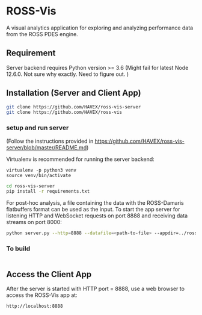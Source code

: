 # ROSS-Vis

A visual analytics application for exploring and analyzing performance data from the ROSS PDES engine.

## Requirement
Server backend requires Python version >= 3.6
(Might fail for latest Node 12.6.0. Not sure why exactly. Need to figure out. )

## Installation (Server and Client App)
``` bash
git clone https://github.com/HAVEX/ross-vis-server
git clone https://github.com/HAVEX/ross-vis
```

### setup and run server

(Follow the instructions provided in https://github.com/HAVEX/ross-vis-server/blob/master/README.md)

Virtualenv is recommended for running the server backend: 
```
virtualenv -p python3 venv
source venv/bin/activate
```

``` bash
cd ross-vis-server
pip install -r requirements.txt
```

For post-hoc analysis, a file containing the data with the ROSS-Damaris flatbuffers format can be used as the input.
To start the app server for listening HTTP and WebSocket requests on port 8888 and receiving data streams on port 8000:

``` bash
python server.py --http=8888 --datafile=<path-to-file> --appdir=../ross-vis/dist
```

### To build
``` npm run dev
```

## Access the Client App
After the server is started with HTTP port = 8888, use a web browser to access the ROSS-Vis app at:

```
http://localhost:8888
```
